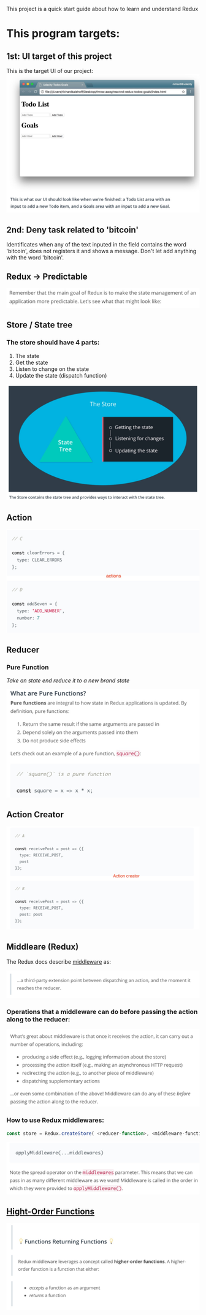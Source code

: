 This project is a quick start guide about how to learn and understand Redux

# This program targets:

## 1st: UI target of this project
This is the target UI of our project:
![UI target](./ui_target.jpg)

## 2nd: Deny task related to 'bitcoin'

Identificates when any of the text inputed in the field contains the word 'bitcoin', does not registers it and shows a message. 
Don't let add anything with the word 'bitcoin'.

## Redux -> Predictable
![Predictable](./predictable.jpg)

## Store / State tree

### The store should have 4 parts:
1. The state
1. Get the state
1. Listen to change on the state
1. Update the state (dispatch function)

![4 parts of Store](./store_4_parts.jpg)

## Action

![Actions](./actions.jpg)

## Reducer

### Pure Function

*Take an state end reduce it to a new brand state*

![Pure Functions](./pure_function_definition.jpg)

## Action Creator

![Action Creators](./action_creators.jpg)

## Middleare (Redux)

The Redux docs describe [middleware](https://redux.js.org/advanced/middleware) as:

![Middleware Redux](./middleware-redux.jpg)

### Operations that a middleware can do before passing the action along to the reducer:

![Middleware Redux Operations](./middleware-redux-actions.jpg)

### How to use Redux middlewares:

```js
const store = Redux.createStore( <reducer-function>, <middleware-functions> )
```

![Redux Middlewares](./redux-middlewares.jpg)

## [Hight-Order Functions](https://www.udacity.com/course/object-oriented-javascript--ud711)

![Hight-Order Functions](./hight-order-functions.jpg)